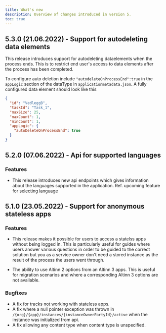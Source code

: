 ```yaml
---
title: What's new
description: Overview of changes introduced in version 5.
toc: true
---
```


## 5.3.0 (21.06.2022) - Support for autodeleting data elements

This release introduces support for autodeleting dataelements when the process ends. This is to restrict end user's
access to data elements after the process has been completed. 

To configure auto deletion include `"autodeleteOnProcessEnd":true` in the `appLogic` section of the dataType in `applicationmetadata.json`.
A fully configured data element should look like this

```json
{
  "id": "VedleggB",
  "taskId": "Task_1",
  "maxSize": 25,
  "maxCount": 1,
  "minCount": 1,
  "appLogic": {
    "autoDeleteOnProcessEnd": true
  }
}
```

## 5.2.0 (07.06.2022) - Api for supported languages
### Features
- This release introduces new api endpoints which gives information about the languages supported in the application. Ref. upcoming feature for [selecting language](../../../../../app/development/ux/texts/translation/)

## 5.1.0 (23.05.2022) - Support for anonymous stateless apps

### Features
- This release makes it possible for users to access a statelss apps without being logged in. This is particularly useful for guides where users answer various questions in order to be guided to the correct solution but you as a service owner don't need a stored instance as the result of the process the users went through.

- The ability to use Altinn 2 options from an Altinn 3 apps. This is useful for migration scenarios and where a corresponding Altinn 3 options are not available.

### Bugfixes
- A fix for tracks not working with stateless apps.
- A fix where a null pointer exception was thrown  in `/{org}/{app}/instances/{instanceOwnerPartyId}/active` when the instance was initialized from api.
- A fix allowing any content type when content type is unspecified.
